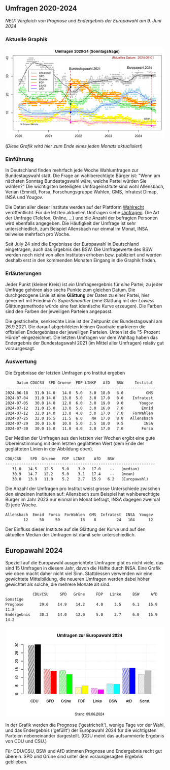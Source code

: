
## Umfragen 2020-2024

*NEU: Vergleich von Prognose und Endergebnis der Europawahl am 9. Juni 2024*


### Aktuelle Graphik

![Abb. Sonntagsfrage](umfrage_aktuell.png)

(*Diese Grafik wird hier zum Ende eines jeden Monats aktualisiert*)


### Einführung

In Deutschland finden mehrfach jede Woche Wahlumfragen zur Bundestagswahl statt. Die Frage an wahlberechtigte Bürger ist: "Wenn am nächsten Sonntag Bundestagswahl wäre, welche Partei würden Sie wählen?" Die wichtigsten beteiligten Umfrageinstitute sind wohl Allensbach, Verian (Emnid), Forsa, Forschungsgruppe Wahlen, GMS, Infratest Dimap, INSA und Yougov.

Die Daten aller dieser Institute werden auf der Plattform [Wahlrecht](https://www.wahlrecht.de/) veröffentlicht. Für die letzten aktuellen Umfragen siehe [Umfragen](https://www.wahlrecht.de/umfragen/). Die Art der Umfrage (Telefon, Online, ...) und die Anzahl der befragten Personen wird ebenfalls angegeben. Die Häufigkeit der Umfrage ist sehr unterschiedlich, zum Beispiel Allensbach nur einmal im Monat, INSA teilweise mehrfach pro Woche.

Seit July 24 sind die Ergebnisse der Europawahl in Deutschland eingetragen, auch das Ergebnis des BSW. Die Umfragewerte des BSW werden noch nicht von allen Instituten erhoben bzw. publiziert und werden deshalb erst in den kommenden Monaten Eingang in die Graphik finden.


### Erläuterungen

Jeder Punkt (kleiner Kreis) ist *ein* Umfrageergebnis für *eine* Partei; zu jeder Umfrage gehören also sechs Punkte zum gleichen Datum. Die durchgezogene Linie ist eine **Glättung** der Daten zu einer Partei, hier generiert mit Friedman's *SuperSmoother* (eine Glättung mit der *Lowess* Glättungsmethode würde eine fast identische Kurve erzeugen). Die Farben sind den Farben der jeweiligen Parteien angepasst.

Die gestrichelte, senkrechte Linie ist der Zeitpunkt der Bundestagswahl am 26.9.2021. Die darauf abgebildeten kleinen Quadrate markieren die offiziellen Endergebnisse der jeweiligen Parteien. Unten ist die "5-Prozent Hürde" eingezeichnet. Die letzten Umfragen vor dem Wahltag haben das Endergebnis der Bundestagswahl 2021 (im Mittel aller Umfragen) relativ gut vorausgesagt.


### Auswertung

Die Ergebnisse der letzten Umfragen pro Institut ergeben

```
     Datum CDUCSU  SPD Gruene  FDP LINKE   AfD   BSW     Institut
------------------------------------------------------------------
2024-06-18   31.0 14.0   14.0  5.0   3.0  18.0   6.0          GMS
2024-07-04   31.0 14.0   13.0  5.0   3.0  17.0   8.0    Infratest
2024-07-05   30.0 14.0   12.0  6.0   3.0  19.0   9.0       Yougov
2024-07-12   31.0 15.0   13.0  5.0   3.0  16.0   7.0        Emnid
2024-07-12   32.0 14.0   13.0  4.0   3.0  17.0   7.0    ForWahlen
2024-07-25   32.0 16.5   11.5  6.0    NA  17.0   8.0   Allensbach
2024-07-29   30.0 15.0   10.0  5.0   3.5  18.0   9.5         INSA
2024-07-30   30.0 15.0   11.0  4.0   3.0  17.0   7.0        Forsa
```

Der Median der Umfragen aus den letzten vier Wochen ergibt eine gute Übereinstimmung mit dem letzten geglätteten Wert (dem Ende der geglätteten Linien in der Abbildung oben).

```
CDU/CSU    SPD  Gruene   FDP  LINKE    AfD   BSW
------------------------------------------------------------------
   31.0   14.5   12.5    5.0    3.0   17.0    --   (median)
   30.9   14.7   12.2    5.0    3.1   17.4    --   (mean)
   30.0   13.9   11.9    5.2    2.7   15.9   6.2   (Europawahl)
```

Die Anzahl der Umfragen pro Institut weist grosse Unterschiede zwischen den einzelnen Instituten auf: Allensbach zum Beispiel hat wahlberechtigte Bürger im Jahr 2023 nur einmal im Monat befragt, INSA dagegen zweimal (!) jede Woche.

```
Allensbach  Emnid  Forsa  ForWahlen  GMS  Infratest  INSA  Yougov 
        12     50     50         18    8         24   104      12
```

Der Einfluss dieser Institute auf die Glättung der Kurve und auf den aktuellen Median der Umfragen ist damit sehr unterschiedlich.


## Europawahl 2024

Speziell auf die Europawahl ausgerichtete Umfragen gibt es nicht viele, das sind 15 Umfragen in diesem Jahr, davon die Hälfte durch INSA. Eine Grafik wie oben macht daher nicht viel Sinn. Stattdessen verwenden wir eine gewichtete Mittelbildung, die neueren Umfragen werden dabei höher gewichtet als solche, die mehrere Monate alt sind.

```
            CDU/CSU     SPD   Grüne     FDP   Linke     BSW     AfD  Sonstige
Prognose       29.6    14.9    14.2     4.0     3.5     6.1    15.9      11.8
Endergebnis    30.2    14.0    12.0     5.0     2.7     6.0    15.9      14.2
```

![](europawahl.png)

In der Grafik werden die Prognose ('gestrichelt'), wenige Tage vor der Wahl, und das Endergebnis ('gefüllt') der Europawahl 2024 für die wichtigsten Parteien nebeneinander dargestellt.
(CDU meint das aufsummierte Ergebnis von CDU und CSU.)

Für CDU/CSU, BSW und AfD stimmen Prognose und Endergebnis recht gut überein. SPD und Grüne sind unter dem vorausgesagten Ergebnis geblieben.
